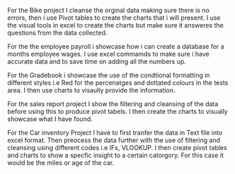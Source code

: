For the Bike project I cleanse the orginal data making sure there is no errors, then i use Pivot tables to create the charts that i will present. 
I use the visual tools in excel to create the charts but make sure it answeres the questions from the data collected. 

For the the employee payroll i showcase how i can create a database for a months employee wages. I use excel commamds to make sure i have accurate data and to 
save time on adding all the numbers up.

For the Gradebook i showcase the use of the condtional formatting in different styles i.e Red for the percenatges and dottated colours in the tests area. 
I then use charts to visaully provide the information. 

For the sales report project I show the filtering and cleansing of the data before using this to produce pivot tabels. I then create the charts to visually showcase what I have found.

For the Car inventory Project I have to first tranfer the data in Text file into excel format. Then preocess the data further with the use of filtering and cleansing using different codes i.e IFs, VLOOKUP. I then create pivot tables and charts to show a specfic insight to a certain catorgory. For this case it would be the miles or age of  the car. 
